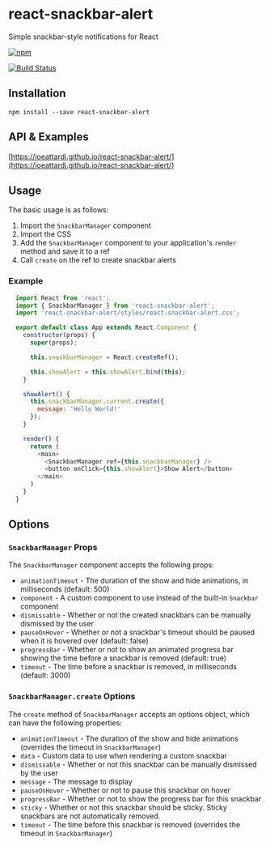# react-snackbar-alert
Simple snackbar-style notifications for React

[![npm](https://img.shields.io/npm/v/react-snackbar-alert.svg)](https://npmjs.com/package/react-snackbar-alert)

[![Build Status](https://travis-ci.org/joeattardi/react-snackbar-alert.svg?branch=master)](https://travis-ci.org/joeattardi/react-snackbar-alert)

## Installation

    npm install --save react-snackbar-alert

## API & Examples

[https://joeattardi.github.io/react-snackbar-alert/](https://joeattardi.github.io/react-snackbar-alert/)

## Usage

The basic usage is as follows:

1. Import the `SnackbarManager` component
2. Import the CSS
3. Add the `SnackbarManager` component to your application's `render` method and save it to a ref
4. Call `create` on the ref to create snackbar alerts

### Example

```javascript
  import React from 'react';
  import { SnackbarManager } from 'react-snackbar-alert';
  import 'react-snackbar-alert/styles/react-snackbar-alert.css';

  export default class App extends React.Component {
    constructor(props) {
      super(props);

      this.snackbarManager = React.createRef();

      this.showAlert = this.showAlert.bind(this);
    }

    showAlert() {
      this.snackbarManager.current.create({
        message: 'Hello World!'
      });
    }

    render() {
      return (
        <main>
          <SnackbarManager ref={this.snackbarManager} />
          <button onClick={this.showAlert}>Show Alert</button>
        </main>
      )
    }
  }
```

## Options

### `SnackbarManager` Props

The `SnackbarManager` component accepts the following props:

- `animationTimeout` - The duration of the show and hide animations, in milliseconds (default: 500)
- `component` - A custom component to use instead of the built-in `Snackbar` component
- `dismissable` - Whether or not the created snackbars can be manually dismissed by the user
- `pauseOnHover` - Whether or not a snackbar's timeout should be paused when it is hovered over (default: false)
- `progressBar` - Whether or not to show an animated progress bar showing the time before a snackbar is removed (default: true)
- `timeout` - The time before a snackbar is removed, in milliseconds (default: 3000)

### `SnackbarManager.create` Options

The `create` method of `SnackbarManager` accepts an options object, which can have the following properties:

- `animationTimeout` - The duration of the show and hide animations (overrides the timeout in `SnackbarManager`)
- `data` - Custom data to use when rendering a custom snackbar
- `dismissable` - Whether or not this snackbar can be manually dismissed by the user
- `message` - The message to display
- `pauseOnHover` - Whether or not to pause this snackbar on hover
- `progressBar` - Whether or not to show the progress bar for this snackbar
- `sticky` - Whether or not this snackbar should be sticky. Sticky snackbars are not automatically removed.
- `timeout` - The time before this snackbar is removed (overrides the timeout in `SnackbarManager`)
